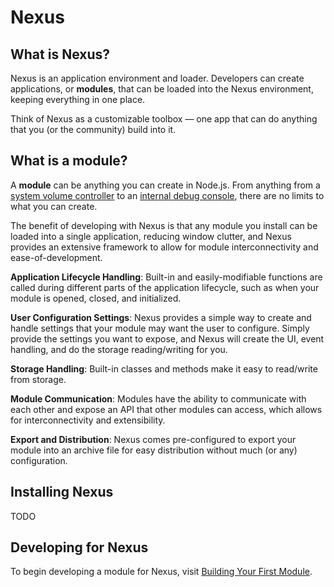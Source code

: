 # Nexus

## What is Nexus?
Nexus is an application environment and loader. Developers can create applications, or **modules**, that can be loaded into the Nexus environment, keeping everything in one place. 

Think of Nexus as a customizable toolbox — one app that can do anything that you (or the community) build into it.

## What is a module?

A **module** can be anything you can create in Node.js. From anything from a [system volume controller](https://github.com/aarontburn/nexus-volume-controller) to an [internal debug console](https://github.com/aarontburn/nexus-debug-console), there are no limits to what you can create. 


The benefit of developing with Nexus is that any module you install can be loaded into a single application, reducing window clutter, and Nexus provides an extensive framework to allow for module interconnectivity and ease-of-development.


**Application Lifecycle Handling**: Built-in and easily-modifiable functions are called during different parts of the application lifecycle, such as when your module is opened, closed, and initialized.

**User Configuration Settings**: Nexus provides a simple way to create and handle settings that your module may want the user to configure. Simply provide the settings you want to expose, and Nexus will create the UI, event handling, and do the storage reading/writing for you.

**Storage Handling**: Built-in classes and methods make it easy to read/write from storage.

**Module Communication**: Modules have the ability to communicate with each other and expose an API that other modules can access, which allows for interconnectivity and extensibility.

**Export and Distribution**: Nexus comes pre-configured to export your module into an archive file for easy distribution without much (or any) configuration.

## Installing Nexus
TODO


## Developing for Nexus
To begin developing a module for Nexus, visit [Building Your First Module](./docs/getting_started/tutorial/BuildingYourFirstModule.md).